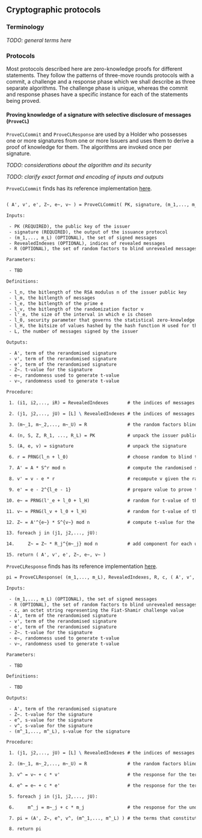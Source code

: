 ## Cryptographic protocols

### Terminology

_TODO: general terms here_

### Protocols

Most protocols described here are zero-knowledge proofs for different statements. They follow the patterns of three-move rounds protocols with a commit, a challenge and a response phase which we shall describe as three separate algorithms. The challenge phase is unique, whereas the commit and response phases have a specific instance for each of the statements being proved.

#### Proving knowledge of a signature with selective disclosure of messages (`ProveCL`)

`ProveCLCommit` and `ProveCLResponse` are used by a Holder who possesses one or more signatures from one or more Issuers and uses them to derive a proof of knowledge for them. The algorithms are invoked once per signature.

_TODO: considerations about the algorithm and its security_

_TODO: clarify exact format and encoding of inputs and outputs_

`ProveCLCommit` finds has its reference implementation [here](https://github.com/hyperledger/ursa/blob/ece6ce32a59df4e1f99fa38243c1236423066bc2/libursa/src/cl/prover.rs#L1313-L1394).

```tex

( A', v', e', Z~, e~, v~ ) = ProveCLCommit( PK, signature, (m_1,..., m_L), RevealedIndexes, R )

Inputs:

 - PK (REQUIRED), the public key of the issuer
 - signature (REQUIRED), the output of the issuance protocol
 - (m_1,..., m_L) (OPTIONAL), the set of signed messages
 - RevealedIndexes (OPTIONAL), indices of revealed messages
 - R (OPTIONAL), the set of random factors to blind unrevealed messages; each random has length l_m + l_0 + l_H

Parameters:

 - TBD

Definitions:

 - l_n, the bitlength of the RSA modulus n of the issuer public key
 - l_m, the bitlength of messages
 - l_e, the bitlength of the prime e
 - l_v, the bitlength of the randomization factor v
 - l'_e, the size of the interval in which e is chosen
 - l_0, security parameter that governs the statistical zero-knowledge property
 - l_H, the bitsize of values hashed by the hash function H used for the Fiat-Shamir heuristic
 - L, the number of messages signed by the issuer

Outputs:

 - A', term of the rerandomised signature
 - v', term of the rerandomised signature
 - e', term of the rerandomised signature
 - Z~. t-value for the signature
 - e~, randomness used to generate t-value
 - v~, randomness used to generate t-value

Procedure:

 1. (i1, i2,..., iR) = RevealedIndexes       # the indices of messages that are revealed in this proof

 2. (j1, j2,..., jU) = [L] \ RevealedIndexes # the indices of messages that are kept hidden

 3. (m~_1, m~_2,..., m~_U) = R               # the random factors blinding each hidden message

 4. (n, S, Z, R_1, ..., R_L) = PK            # unpack the issuer public key

 5. (A, e, v) = signature                    # unpack the signature

 6. r = PRNG(l_n + l_0)                      # choose random to blind the signature

 7. A' = A * S^r mod n                       # compute the randomised signature

 8. v' = v - e * r                           # recompute v given the randomisation

 9. e' = e - 2^{l_e - 1}                     # prepare value to prove that e is positive

10. e~ = PRNG(l'_e + l_0 + l_H)              # random for t-value of the signature

11. v~ = PRNG(l_v + l_0 + l_H)               # random for t-value of the signature

12. Z~ = A'^{e~} * S^{v~} mod n              # compute t-value for the signature

13. foreach j in (j1, j2,..., jU):

14.     Z~ = Z~ * R_j^{m~_j} mod n           # add component for each undisclosed message

15. return ( A', v', e', Z~, e~, v~ )
```

`ProveCLResponse` finds has its reference implementation [here](https://github.com/hyperledger/ursa/blob/ece6ce32a59df4e1f99fa38243c1236423066bc2/libursa/src/cl/prover.rs#L1533-L1633).

```tex
pi = ProveCLResponse( (m_1,..., m_L), RevealedIndexes, R, c, ( A', v', e', Z~, e~, v~ ) )

Inputs:

 - (m_1,..., m_L) (OPTIONAL), the set of signed messages
 - R (OPTIONAL), the set of random factors to blind unrevealed messages; each random has length l_m + l_0 + l_H
 - c, an octet string representing the Fiat-Shamir challenge value
 - A', term of the rerandomised signature
 - v', term of the rerandomised signature
 - e', term of the rerandomised signature
 - Z~. t-value for the signature
 - e~, randomness used to generate t-value
 - v~, randomness used to generate t-value

Parameters:

 - TBD

Definitions:

 - TBD

Outputs:

 - A', term of the rerandomised signature
 - Z~. t-value for the signature
 - e^, s-value for the signature
 - v^, s-value for the signature
 - (m^_1,..., m^_L), s-value for the signature

Procedure:

 1. (j1, j2,..., jU) = [L] \ RevealedIndexes # the indices of messages that are kept hidden

 2. (m~_1, m~_2,..., m~_U) = R               # the random factors blinding each hidden message

 3. v^ = v~ + c * v'                         # the response for the term v'

 4. e^ = e~ + c * e'                         # the response for the term e'

 5. foreach j in (j1, j2,..., jU):

 6.     m^_j = m~_j + c * m_j                # the response for the undisclosed messages

 7. pi = (A', Z~, e^, v^, (m^_1,..., m^_L) ) # the terms that constitute the proof that will be verified

 8. return pi
```
